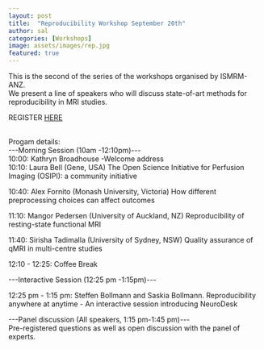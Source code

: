 ```yaml
---
layout: post
title:  "Reproducibility Workshop September 20th"
author: sal
categories: [Workshops]
image: assets/images/rep.jpg
featured: true
---
```


This is the second of the series of the workshops organised by ISMRM-ANZ.
<br>
We present a line of speakers who will discuss state-of-art methods for reproducibility in MRI studies.

REGISTER <a href="https://acu.zoom.us/meeting/register/tZcqdOCrqTwjGdHToeSEKSExBmYasCICvylf"> HERE </a>

<br>
Progam details:
<br>
---Morning Session (10am -12:10pm)---
<br>
10:00: Kathryn Broadhouse -Welcome address
<br>
10:10: Laura Bell (Gene, USA)
The Open Science Initiative for Perfusion Imaging (OSIPI): a community initiative
<br>

10:40: Alex Fornito (Monash University, Victoria)
How different preprocessing choices can affect outcomes
<br>

11:10: Mangor Pedersen (University of Auckland, NZ)
Reproducibility of resting-state functional MRI
<br>

11:40: Sirisha Tadimalla (University of Sydney, NSW)
Quality assurance of qMRI in multi-centre studies
<br>

12:10 - 12:25:  Coffee Break

---Interactive Session (12:25 pm -1:15pm)---

12:25 pm - 1:15 pm: Steffen Bollmann and Saskia Bollmann.
Reproducibility anywhere at anytime - An interactive session introducing NeuroDesk
<br>

---Panel discussion (All speakers, 1:15 pm-1:45 pm)---
<br>
Pre-registered questions as well as open discussion with the panel of experts.



